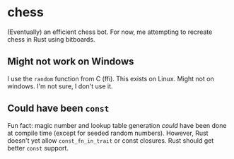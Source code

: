 # chess

(Eventually) an efficient chess bot. For now, me attempting to recreate chess in Rust using
bitboards.

## Might not work on Windows

I use the `random` function from C (ffi). This exists on Linux. Might not on windows. I'm not sure,
I don't use it.

## Could have been `const`

Fun fact: magic number and lookup table generation *could* have been done at compile time
(except for seeded random numbers).
However, Rust doesn't yet allow `const_fn_in_trait` or const closures.
Rust should get better `const` support.
